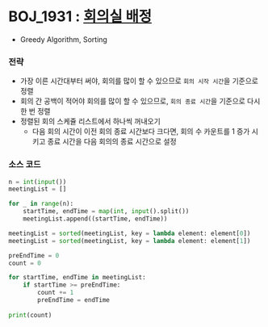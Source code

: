 # BOJ_1931 : [회의실 배정](https://www.acmicpc.net/problem/1931)
- Greedy Algorithm, Sorting


### 전략
- 가장 이른 시간대부터 써야, 회의를 많이 할 수 있으므로 ```회의 시작 시간```을 기준으로 정렬
- 회의 간 공백이 적어야 회의를 많이 할 수 있으므로, ```회의 종료 시간```을 기준으로 다시 한 번 정렬
- 정렬된 회의 스케쥴 리스트에서 하나씩 꺼내오기
    - 다음 회의 시간이 이전 회의 종료 시간보다 크다면, 회의 수 카운트를 1 증가 시키고 종료 시간을 다음 회의의 종료 시간으로 설정


### 소스 코드
```python
n = int(input())
meetingList = []

for _ in range(n):
    startTime, endTime = map(int, input().split())
    meetingList.append((startTime, endTime))

meetingList = sorted(meetingList, key = lambda element: element[0])
meetingList = sorted(meetingList, key = lambda element: element[1])

preEndTime = 0
count = 0

for startTime, endTime in meetingList:
    if startTime >= preEndTime:
        count += 1
        preEndTime = endTime
        
print(count)
```